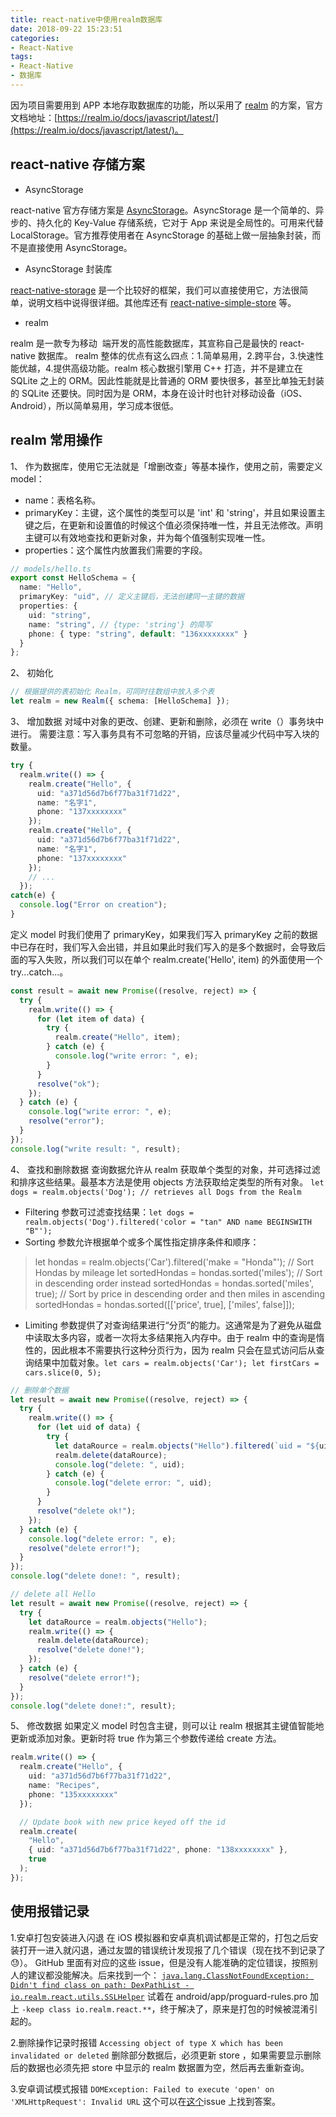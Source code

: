 ```yaml
---
title: react-native中使用realm数据库
date: 2018-09-22 15:23:51
categories: 
- React-Native
tags:
- React-Native
- 数据库
---
```


因为项目需要用到 APP 本地存取数据库的功能，所以采用了 [realm](https://github.com/realm/realm-js) 的方案，官方文档地址：[https://realm.io/docs/javascript/latest/](https://realm.io/docs/javascript/latest/)。
<!-- more -->

## react-native 存储方案

- AsyncStorage

react-native 官方存储方案是 [AsyncStorage](https://reactnative.cn/docs/asyncstorage/)。AsyncStorage 是一个简单的、异步的、持久化的 Key-Value 存储系统，它对于 App 来说是全局性的。可用来代替 LocalStorage。官方推荐使用者在 AsyncStorage 的基础上做一层抽象封装，而不是直接使用 AsyncStorage。

- AsyncStorage 封装库

[react-native-storage](https://github.com/sunnylqm/react-native-storage) 是一个比较好的框架，我们可以直接使用它，方法很简单，说明文档中说得很详细。其他库还有 [react-native-simple-store](https://github.com/jasonmerino/react-native-simple-store) 等。

- realm

realm 是一款专为移动 ​ 端开发的高性能数据库，其宣称自己是最快的 react-native 数据库。
realm 整体的优点有这么四点：1.简单易用，2.跨平台，3.快速性能优越，4.提供高级功能。realm 核心数据引擎用 C++ 打造，并不是建立在 SQLite 之上的 ORM。因此性能就是比普通的 ORM 要快很多，甚至比单独无封装的 SQLite 还要快。同时因为是 ORM，本身在设计时也针对移动设备（iOS、Android），所以简单易用，学习成本很低。

## realm 常用操作

1、 作为数据库，使用它无法就是「增删改查」等基本操作，使用之前，需要定义 model：

- name：表格名称。
- primaryKey：主键，这个属性的类型可以是 'int' 和 'string'，并且如果设置主键之后，在更新和设置值的时候这个值必须保持唯一性，并且无法修改。声明主键可以有效地查找和更新对象，并为每个值强制实现唯一性。
- properties：这个属性内放置我们需要的字段。

```typescript
// models/hello.ts
export const HelloSchema = {
  name: "Hello",
  primaryKey: "uid", // 定义主键后，无法创建同一主键的数据
  properties: {
    uid: "string",
    name: "string", // {type: 'string'} 的简写
    phone: { type: "string", default: "136xxxxxxxx" }
  }
};
```

2、 初始化

```ts
// 根据提供的表初始化 Realm，可同时往数组中放入多个表
let realm = new Realm({ schema: [HelloSchema] });
```

3、 增加数据
对域中对象的更改、创建、更新和删除，必须在 write（）事务块中进行。
需要注意：写入事务具有不可忽略的开销，应该尽量减少代码中写入块的数量。

```ts
try {
  realm.write(() => {
    realm.create("Hello", {
      uid: "a371d56d7b6f77ba31f71d22",
      name: "名字1",
      phone: "137xxxxxxxx"
    });
    realm.create("Hello", {
      uid: "a371d56d7b6f77ba31f71d22",
      name: "名字1",
      phone: "137xxxxxxxx"
    });
    // ...
  });
catch(e) {
  console.log("Error on creation");
}
```

定义 model 时我们使用了 primaryKey，如果我们写入 primaryKey 之前的数据中已存在时，我们写入会出错，并且如果此时我们写入的是多个数据时，会导致后面的写入失败，所以我们可以在单个 realm.create('Hello', item) 的外面使用一个 try...catch...。

```ts
const result = await new Promise((resolve, reject) => {
  try {
    realm.write(() => {
      for (let item of data) {
        try {
          realm.create("Hello", item);
        } catch (e) {
          console.log("write error: ", e);
        }
      }
      resolve("ok");
    });
  } catch (e) {
    console.log("write error: ", e);
    resolve("error");
  }
});
console.log("write result: ", result);
```

4、 查找和删除数据
查询数据允许从 realm 获取单个类型的对象，并可选择过滤和排序这些结果。最基本方法是使用 objects 方法获取给定类型的所有对象。
`let dogs = realm.objects('Dog'); // retrieves all Dogs from the Realm`

- Filtering 参数可过滤查找结果：`let dogs = realm.objects('Dog').filtered('color = "tan" AND name BEGINSWITH "B"');`
- Sorting 参数允许根据单个或多个属性指定排序条件和顺序：

> let hondas = realm.objects('Car').filtered('make = "Honda"');
// Sort Hondas by mileage
let sortedHondas = hondas.sorted('miles');
// Sort in descending order instead
sortedHondas = hondas.sorted('miles', true);
// Sort by price in descending order and then miles in ascending
sortedHondas = hondas.sorted([['price', true], ['miles', false]]);

- Limiting 参数提供了对查询结果进行“分页”的能力。这通常是为了避免从磁盘中读取太多内容，或者一次将太多结果拖入内存中。由于 realm 中的查询是惰性的，因此根本不需要执行这种分页行为，因为 realm 只会在显式访问后从查询结果中加载对象。`let cars = realm.objects('Car'); let firstCars = cars.slice(0, 5);`

```ts
// 删除单个数据
let result = await new Promise((resolve, reject) => {
  try {
    realm.write(() => {
      for (let uid of data) {
        try {
          let dataRource = realm.objects("Hello").filtered(`uid = "${uid}"`);
          realm.delete(dataRource);
          console.log("delete: ", uid);
        } catch (e) {
          console.log("delete error: ", uid);
        }
      }
      resolve("delete ok!");
    });
  } catch (e) {
    console.log("delete error: ", e);
    resolve("delete error!");
  }
});
console.log("delete done!: ", result);

// delete all Hello
let result = await new Promise((resolve, reject) => {
  try {
    let dataRource = realm.objects("Hello");
    realm.write(() => {
      realm.delete(dataRource);
      resolve("delete done!");
    });
  } catch (e) {
    resolve("delete error!");
  }
});
console.log("delete done!:", result);
```

5、 修改数据
如果定义 model 时包含主键，则可以让 realm 根据其主键值智能地更新或添加对象。更新时将 true 作为第三个参数传递给 create 方法。

```ts
realm.write(() => {
  realm.create("Hello", {
    uid: "a371d56d7b6f77ba31f71d22",
    name: "Recipes",
    phone: "135xxxxxxxx"
  });

  // Update book with new price keyed off the id
  realm.create(
    "Hello",
    { uid: "a371d56d7b6f77ba31f71d22", phone: "138xxxxxxxx" },
    true
  );
});
```

## 使用报错记录

1.安卓打包安装进入闪退
在 iOS 模拟器和安卓真机调试都是正常的，打包之后安装打开一进入就闪退，通过友盟的错误统计发现报了几个错误（现在找不到记录了 😓）。
GitHub 里面有对应的这些 issue，但是没有人能准确的定位错误，按照别人的建议都没能解决。后来找到一个：
[`java.lang.ClassNotFoundException: Didn't find class on path: DexPathList - io.realm.react.utils.SSLHelper`](https://github.com/realm/realm-js/issues/1896)
试着在 android/app/proguard-rules.pro 加上 `-keep class io.realm.react.**`，终于解决了，原来是打包的时候被混淆引起的。

2.删除操作记录时报错
`Accessing object of type X which has been invalidated or deleted`
删除部分数据后，必须更新 store ，如果需要显示删除后的数据也必须先把 store 中显示的 realm 数据置为空，然后再去重新查询。

3.安卓调试模式报错
`DOMException: Failed to execute 'open' on 'XMLHttpRequest': Invalid URL`
这个可以在[这个](https://github.com/realm/realm-js/issues/578)issue 上找到答案。
